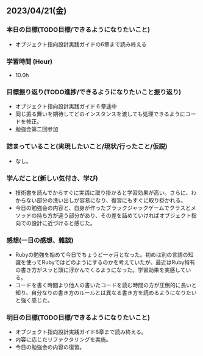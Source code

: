 ## 2023/04/21(金)

### 本日の目標(TODO目標/できるようになりたいこと)

- オブジェクト指向設計実践ガイドの6章まで読み終える

### 学習時間 (Hour)

- 10.0h

### 目標振り返り(TODO進捗/できるようになりたいこと振り返り)

- オブジェクト指向設計実践ガイド６章途中
- 同じ振る舞いを期待してどのインスタンスを渡しても処理できるようにコードを修正。
- 勉強会第二回参加

### 詰まっていること(実現したいこと/現状/行ったこと/仮説)

- なし。

### 学んだこと(新しい気付き、学び)

- 技術書を読んでからすぐに実践に取り掛かると学習効果が高い。さらに、わからない部分の洗い出しが容易になり、復習にもすぐに取り掛かれる。
- 今日の勉強会の内容と、自身が作ったブラックジャックゲームでクラスとメソッドの持ち方が違う部分があり、その差を詰めていければオブジェクト指向での設計に近づけると感じた。

### 感想(一日の感想、雜談)

- Rubyの勉強を始めて今日でちょうど一ヶ月となった。初めは別の言語の知識を使ってRubyではどのようにするのかを考えていたが、最近はRuby特有の書き方がスッと頭に浮かんでくるようになった。学習効果を実感している。
- コードを書く時間より他人の書いたコードを読む時間の方が圧倒的に長いと知り、自分なりの書き方のルールとは異なる書き方を読めるようになりたいと強く感じた。

### 明日の目標(TODO目標/できるようになりたいこと)

- オブジェクト指向設計実践ガイド8章まで読み終える。
- 内容に応じたリファクタリングを実施。
- 今日の勉強会の内容の復習。
